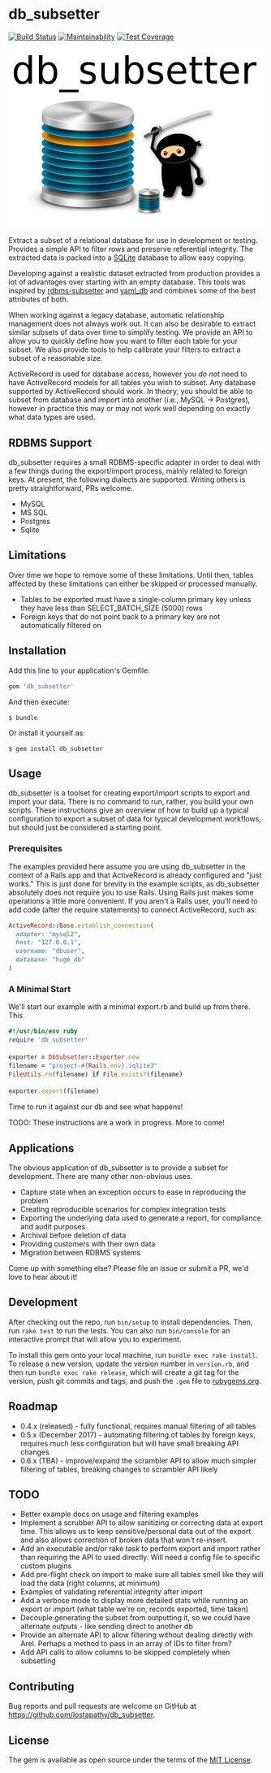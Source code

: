 <!-- vim: set nofoldenable: -->
# db_subsetter

[![Build Status](https://travis-ci.org/lostapathy/db_subsetter.svg?branch=master)](https://travis-ci.org/lostapathy/db_subsetter)
[![Maintainability](https://api.codeclimate.com/v1/badges/26b61bf940b79bbfa529/maintainability)](https://codeclimate.com/github/lostapathy/db_subsetter/maintainability)
[![Test Coverage](https://codeclimate.com/github/lostapathy/db_subsetter/badges/coverage.svg)](https://codeclimate.com/github/lostapathy/db_subsetter/coverage)

![db_subsetter logo](/logo/db_subsetter_logo.png?raw=true "db_subsetter logo")

Extract a subset of a relational database for use in development or testing.  Provides a simple API to filter rows and preserve referential integrity.  The extracted data is packed into a [SQLite](https://www.sqlite.org/) database to allow easy copying.

Developing against a realistic dataset extracted from production provides a lot of advantages over starting with an empty database.  This tools was inspired by [rdbms-subsetter](https://github.com/18F/rdbms-subsetter) and [yaml_db](https://github.com/yamldb/yaml_db/) and combines some of the best attributes of both.

When working against a legacy database, automatic relationship management does not always work out.  It can also be desirable to extract similar subsets of data over time to simplify testing.  We provide an API to allow you to quickly define how you want to filter each table for your subset.  We also provide tools to help calibrate your filters to extract a subset of a reasonable size.

ActiveRecord is used for database access, however you *do not* need to have ActiveRecord models for all tables you wish to subset.  Any database supported by ActiveRecord should work.  In theory, you should be able to subset from database and import into another (i.e., MySQL -> Postgres), however in practice this may or may not work well depending on exactly what data types are used.

## RDBMS Support

db_subsetter requires a small RDBMS-specific adapter in order to deal with a few things during the export/import process, mainly related to foreign keys.  At present, the following dialects are supported.  Writing others is pretty straightforward, PRs welcome.

* MySQL
* MS SQL
* Postgres
* Sqlite

## Limitations

Over time we hope to remove some of these limitations.  Until then, tables affected by these limitations can either be skipped or processed manually.

* Tables to be exported must have a single-column primary key unless they have less than SELECT_BATCH_SIZE (5000) rows
* Foreign keys that do not point back to a primary key are not automatically filtered on

## Installation

Add this line to your application's Gemfile:

```ruby
gem 'db_subsetter'
```

And then execute:

    $ bundle

Or install it yourself as:

    $ gem install db_subsetter

## Usage

db_subsetter is a toolset for creating export/import scripts to export and import your data.  There is no command to run, rather, you build your own scripts.  These instructions give an overview of how to build up a typical configuration to export a subset of data for typical development workflows, but should just be considered a starting point.

### Prerequisites

The examples provided here assume you are using db_subsetter in the context of a Rails app and that ActiveRecord is already configured and "just works."  This is just done for brevity in the example scripts, as db_subsetter absolutely does not require you to use Rails.  Using Rails just makes some operations a little more convenient.  If you aren't a Rails user, you'll need to add code (after the require statements) to connect ActiveRecord, such as:

```ruby
ActiveRecord::Base.establish_connection(
  adapter: "mysql2",
  host: "127.0.0.1",
  username: "dbuser",
  database: "huge_db"
)
```
### A Minimal Start

We'll start our example with a minimal export.rb and build up from there.  This

```ruby
#!/usr/bin/env ruby
require 'db_subsetter'

exporter = DbSubsetter::Exporter.new
filename = "project-#{Rails.env}.sqlite3"
FileUtils.rm(filename) if File.exists?(filename)

exporter.export(filename)
```
Time to run it against our db and see what happens!




TODO: These instructions are a work in progress.  More to come!

## Applications

The obvious application of db_subsetter is to provide a subset for development. There are many other non-obvious uses.

* Capture state when an exception occurs to ease in reproducing the problem
* Creating reproducible scenarios for complex integration tests
* Exporting the underlying data used to generate a report, for compliance and audit purposes
* Archival before deletion of data
* Providing customers with their own data
* Migration between RDBMS systems

Come up with something else?  Please file an issue or submit a PR, we'd love to hear about it!

## Development

After checking out the repo, run `bin/setup` to install dependencies. Then, run `rake test` to run the tests. You can also run `bin/console` for an interactive prompt that will allow you to experiment.

To install this gem onto your local machine, run `bundle exec rake install`. To release a new version, update the version number in `version.rb`, and then run `bundle exec rake release`, which will create a git tag for the version, push git commits and tags, and push the `.gem` file to [rubygems.org](https://rubygems.org).

## Roadmap

* 0.4.x (released) - fully functional, requires manual filtering of all tables
* 0.5.x (December 2017) - automating filtering of tables by foreign keys, requires much less configuration but will have small breaking API changes
* 0.6.x (TBA) - improve/expand the scrambler API to allow much simpler filtering of tables, breaking changes to scrambler API likely

## TODO

* Better example docs on usage and filtering examples
* Implement a scrubber API to allow sanitizing or correcting data at export time.  This allows us to keep sensitive/personal data out of the export and also allows correction of broken data that won't re-insert.
* Add an executable and/or rake task to perform export and import rather than requiring the API to used directly.  Will need a config file to specific custom plugins
* Add pre-flight check on import to make sure all tables smell like they will load the data (right columns, at minimum)
* Examples of validating referential integrity after import
* Add a verbose mode to display more detailed stats while running an export or import (what table we're on, records exported, time taken)
* Decouple generating the subset from outputting it, so we could have alternate outputs - like sending direct to another db
* Provide an alternate API to allow filtering without dealing directly with Arel.  Perhaps a method to pass in an array of IDs to filter from?
* Add API calls to allow columns to be skipped completely when subsetting

## Contributing

Bug reports and pull requests are welcome on GitHub at https://github.com/lostapathy/db_subsetter.

## License

The gem is available as open source under the terms of the [MIT License](http://opensource.org/licenses/MIT).

